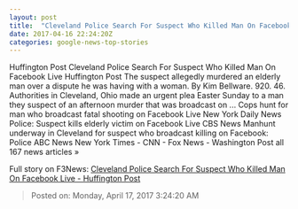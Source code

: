 ```yaml
---
layout: post
title:  "Cleveland Police Search For Suspect Who Killed Man On Facebook Live - Huffington Post"
date: 2017-04-16 22:24:20Z
categories: google-news-top-stories
---
```


Huffington Post Cleveland Police Search For Suspect Who Killed Man On Facebook Live Huffington Post The suspect allegedly murdered an elderly man over a dispute he was having with a woman. By Kim Bellware. 920. 46. Authorities in Cleveland, Ohio made an urgent plea Easter Sunday to a man they suspect of an afternoon murder that was broadcast on ... Cops hunt for man who broadcast fatal shooting on Facebook Live New York Daily News Police: Suspect kills elderly victim on Facebook Live CBS News Manhunt underway in Cleveland for suspect who broadcast killing on Facebook: Police ABC News New York Times - CNN - Fox News - Washington Post all 167 news articles »


Full story on F3News: [Cleveland Police Search For Suspect Who Killed Man On Facebook Live - Huffington Post](http://www.f3nws.com/n/A3AVNH)

> Posted on: Monday, April 17, 2017 3:24:20 AM
